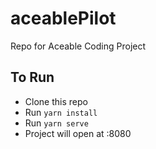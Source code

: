 # aceablePilot
Repo for Aceable Coding Project

## To Run
- Clone this repo
- Run `yarn install`
- Run `yarn serve`
- Project will open at :8080
